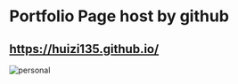 
# Portfolio Page host by github 

## https://huizi135.github.io/

![personal](https://github.com/huizi135/huizi135.github.io/assets/91324319/94123e8b-5c8f-4ffd-b7ab-d7904fba61d0)


